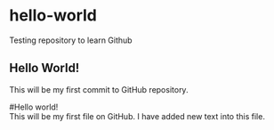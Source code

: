 # hello-world
Testing repository to learn Github

## Hello World!
This will be my first commit to GitHub repository.

#Hello world!  
This will be my first file on GitHub. 
I have added new text into this file. 